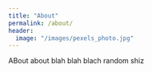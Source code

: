 ```yaml
---
title: "About"
permalink: /about/
header:
  image: "/images/pexels_photo.jpg"
---
```


ABout about blah blah blach random shiz
